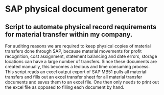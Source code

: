 # SAP physical document generator

## Script to automate physical record requirements for material transfer within my company.

For auditing reasons we are required to keep physical copies of material transfers done through
SAP, because material movements for profit recognition, cost assignment, statement balancing 
and date errors, storage locations can have a large number of transfers. Since these documents
are created manually, this becomes a tedious and time consuming process.  This script
reads an excel output export of SAP MB51 pulls all material transfers and fills out an excel 
transfer sheet for all material transfer documents and saves them to an excel file. One then
only needs to print out the excel file as opposed to filling each document by hand.
